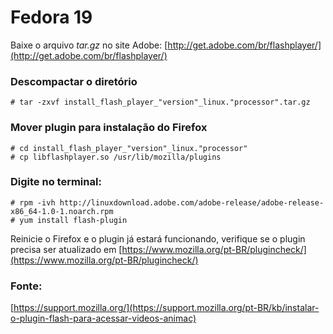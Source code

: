 Fedora 19
===


Baixe o arquivo _tar.gz_ no site Adobe: [http://get.adobe.com/br/flashplayer/](http://get.adobe.com/br/flashplayer/)


### Descompactar o diretório

    # tar -zxvf install_flash_player_"version"_linux."processor".tar.gz 


### Mover plugin para instalação do Firefox

    # cd install_flash_player_"version"_linux."processor"
    # cp libflashplayer.so /usr/lib/mozilla/plugins

### Digite no terminal:

    # rpm -ivh http://linuxdownload.adobe.com/adobe-release/adobe-release-x86_64-1.0-1.noarch.rpm
    # yum install flash-plugin


Reinicie o Firefox e o plugin já estará funcionando, verifique se o plugin precisa ser 
atualizado em [https://www.mozilla.org/pt-BR/plugincheck/](https://www.mozilla.org/pt-BR/plugincheck/)


### Fonte:             
[https://support.mozilla.org/](https://support.mozilla.org/pt-BR/kb/instalar-o-plugin-flash-para-acessar-videos-animac)
